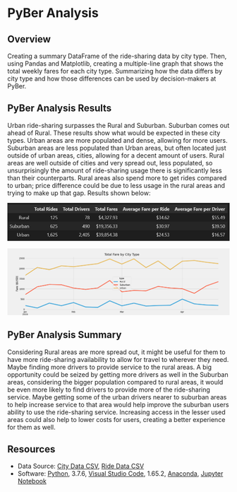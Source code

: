 # PyBer Analysis

## Overview

Creating a summary DataFrame of the ride-sharing data by city type. Then, using Pandas and Matplotlib, creating a multiple-line graph that shows the total weekly fares for each city type. Summarizing how the data differs by city type and how those differences can be used by decision-makers at PyBer.

## PyBer Analysis Results

Urban ride-sharing surpasses the Rural and Suburban. Suburban comes out ahead of Rural. These results show what would be expected in these city types. Urban areas are more populated and dense, allowing for more users. Suburban areas are less populated than Urban areas, but often located just outside of urban areas, cities, allowing for a decent amount of users. Rural areas are well outside of cities and very spread out, less populated, so unsurprisingly the amount of ride-sharing usage there is significantly less than their counterparts. Rural areas also spend more to get rides compared to urban; price difference could be due to less usage in the rural areas and trying to make up that gap. Results shown below:

![PyBer Summary DataFrame](/analysis/PyBer_summary_df.png)

![PyBer Fare Summary](/analysis/PyBer_fare_summary.png)

## PyBer Analysis Summary

Considering Rural areas are more spread out, it might be useful for them to have more ride-sharing availability to allow for travel to wherever they need. Maybe finding more drivers to provide service to the rural areas. A big opportunity could be seized by getting more drivers as well in the Suburban areas, considering the bigger population compared to rural areas, it would be even more likely to find drivers to provide more of the ride-sharing service. Maybe getting some of the urban drivers nearer to suburban areas to help increase service to that area would help improve the suburban users ability to use the ride-sharing service. Increasing access in the lesser used areas could also help to lower costs for users, creating a better experience for them as well.

## Resources
- Data Source: [City Data CSV](Resources/city_data.csv),
[Ride Data CSV](Resources/ride_data.csv)
- Software: [Python](https://www.python.org/), 3.7.6, [Visual Studio Code](https://code.visualstudio.com/), 1.65.2, [Anaconda](https://www.anaconda.com/), [Jupyter Notebook](https://jupyter.org/)
